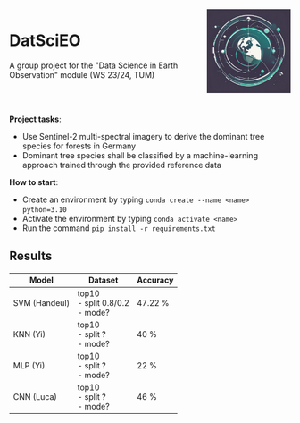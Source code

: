 
<img align="right" src="logo.jpg" alt="" width="150"/>

# DatSciEO
A group project for the "Data Science in Earth Observation" module (WS 23/24, TUM)

<br>
<br>

**Project tasks**:

- Use Sentinel-2 multi-spectral imagery to derive the dominant tree species for forests in Germany
- Dominant tree species shall be classified by a machine-learning approach trained through the 
provided reference data

**How to start**:

- Create an environment by typing `conda create --name <name> python=3.10`
- Activate the environment by typing `conda activate <name>`
- Run the command `pip install -r requirements.txt`

## Results
| Model        | Dataset   | Accuracy |
|--------------|-----------|------------|
| SVM (Handeul) | top10 <br> - split 0.8/0.2 <br> - mode?      | 47.22 %       |
| KNN (Yi) | top10 <br> - split ? <br> - mode?      | 40 %       |
| MLP (Yi) | top10 <br> - split ? <br> - mode?      | 22 %       |
| CNN (Luca) | top10 <br> - split ? <br> - mode?      | 46 %       |
